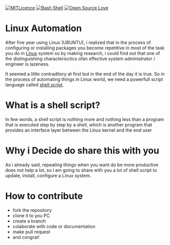 [![MITLicence](https://badges.frapsoft.com/os/mit/mit.svg?v=103)](https://opensource.org/licenses/mit-license.php) [![Bash Shell](https://badges.frapsoft.com/bash/v1/bash.png?v=103)](https://github.com/ellerbrock/open-source-badges/) [![Open Source Love](https://badges.frapsoft.com/os/v2/open-source.svg?v=103)](https://github.com/ellerbrock/open-source-badges/)


# Linux Automation


After five year using Linux (UBUNTU), i realized that in the process of
configuring or installing packages you become repetitive in most of the task
you do in [Linux](https://en.wikipedia.org/wiki/Linux) system so by making
research, i could find out that one of the distinguishing characterisctics ofan
effective system administrator / engineer is lazeness.

It seemed a little contraditory at first but in the end of the day it is true.
 So in the process of automating things in Linux world, we need a powerfull
script language called [shell script](https://en.wikipedia.org/wiki/Shell_script).

# What is a shell script?

In few words, a shell script is nothing more and nothing less than a program
that is executed step by step by a shell, which is another program that
provides an interface layer between the Linux kernel and the end user

# Why i Decide do share this with you

As i already said, repeating things when you want do be more productive does
not help a lot, so i am going to share with you a lot of shell script to
update, install, configure a Linux system.

# How to contribute

* fork the repository
* clone it to you PC
* create a branch
* colaborate with code or documentation
* make pull request
* and congrat!  
